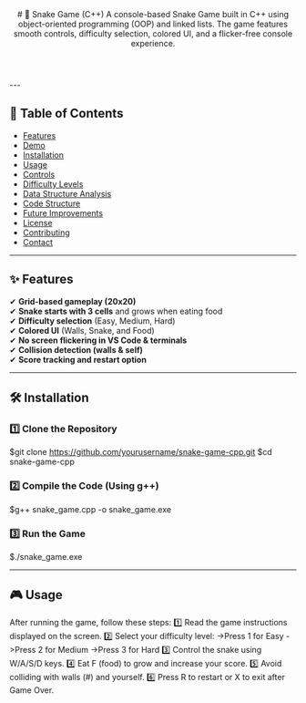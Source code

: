<header>
# 🐍 Snake Game (C++)
A console-based Snake Game built in C++ using object-oriented programming (OOP) and linked lists. The game features smooth controls, difficulty selection, colored UI, and a flicker-free console experience.
</header>
---

## 📜 Table of Contents
- [Features](#features)
- [Demo](#demo)
- [Installation](#installation)
- [Usage](#usage)
- [Controls](#controls)
- [Difficulty Levels](#difficulty-levels)
- [Data Structure Analysis](#data-structure-analysis)
- [Code Structure](#code-structure)
- [Future Improvements](#future-improvements)
- [License](#license)
- [Contributing](#contributing)
- [Contact](#contact)

---

## ✨ Features
✔ **Grid-based gameplay (20x20)**  
✔ **Snake starts with 3 cells** and grows when eating food  
✔ **Difficulty selection** (Easy, Medium, Hard)  
✔ **Colored UI** (Walls, Snake, and Food)  
✔ **No screen flickering in VS Code & terminals**  
✔ **Collision detection (walls & self)**  
✔ **Score tracking and restart option**  

---

## 🛠 Installation

### 1️⃣ Clone the Repository
$git clone https://github.com/yourusername/snake-game-cpp.git
$cd snake-game-cpp

### 2️⃣ Compile the Code (Using g++)
$g++ snake_game.cpp -o snake_game.exe

### 3️⃣ Run the Game
$./snake_game.exe

---

## 🎮 Usage
After running the game, follow these steps:
1️⃣ Read the game instructions displayed on the screen.
2️⃣ Select your difficulty level:
->Press 1 for Easy
->Press 2 for Medium
->Press 3 for Hard
3️⃣ Control the snake using W/A/S/D keys.
4️⃣ Eat F (food) to grow and increase your score.
5️⃣ Avoid colliding with walls (#) and yourself.
6️⃣ Press R to restart or X to exit after Game Over.
